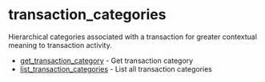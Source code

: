 # transaction_categories

Hierarchical categories associated with a transaction for greater contextual meaning to transaction activity.


* [get_transaction_category](gettransactioncategory.md) - Get transaction category
* [list_transaction_categories](listtransactioncategories.md) - List all transaction categories